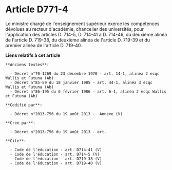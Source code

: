 # Article D771-4

Le ministre chargé de l'enseignement supérieur exerce les compétences dévolues au recteur d'académie, chancelier des
universités, pour l'application des articles D. 714-5, 
D. 714-41 à D. 714-46, du deuxième alinéa de l'article D. 719-38, du deuxième alinéa de l'article D. 719-39 et du premier
alinéa de l'article D. 719-40.

**Liens relatifs à cet article**

	**Anciens textes**:

	  - Décret n°70-1269 du 23 décembre 1970 - art. 14-1, alinéa 2 ecqc Wallis et Futuna (Ab)
	  - Décret n°85-59 du 18 janvier 1985 - art. 44-1, alinéa 3 ecqc Wallis et Futuna (Ab)
	  - Décret n°86-195 du 6 février 1986 - art. 6-1, alinéa 2 ecqc Wallis et Futuna (Ab)

	**Codifié par**:

	  - Décret n°2013-756 du 19 août 2013 -  Annexe (V)

	**Créé par**:

	  - Décret n°2013-756 du 19 août 2013 - art.

	**Cite**:

	  - Code de l'éducation - art. D714-41 (V)
	  - Code de l'éducation - art. D714-5 (V)
	  - Code de l'éducation - art. D719-38 (V)
	  - Code de l'éducation - art. D719-40 (V)
